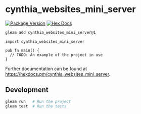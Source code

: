 # cynthia_websites_mini_server

[![Package Version](https://img.shields.io/hexpm/v/cynthia_websites_mini_server)](https://hex.pm/packages/cynthia_websites_mini_server)
[![Hex Docs](https://img.shields.io/badge/hex-docs-ffaff3)](https://hexdocs.pm/cynthia_websites_mini_server/)

```sh
gleam add cynthia_websites_mini_server@1
```
```gleam
import cynthia_websites_mini_server

pub fn main() {
  // TODO: An example of the project in use
}
```

Further documentation can be found at <https://hexdocs.pm/cynthia_websites_mini_server>.

## Development

```sh
gleam run   # Run the project
gleam test  # Run the tests
```
